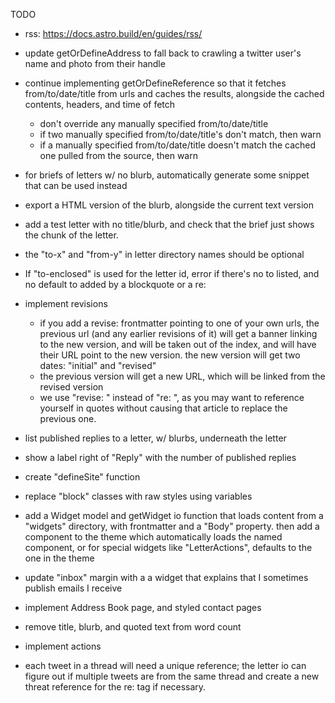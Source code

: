 TODO


- rss: https://docs.astro.build/en/guides/rss/


- update getOrDefineAddress to fall back to crawling a twitter user's name and photo from their handle
- continue implementing getOrDefineReference so that it fetches from/to/date/title from urls and caches the results,
  alongside the cached contents, headers, and time of fetch
  * don't override any manually specified from/to/date/title
  * if two manually specified from/to/date/title's don't match, then warn
  * if a manually specified from/to/date/title doesn't match the cached one pulled from the source,
    then warn


- for briefs of letters w/ no blurb, automatically generate some snippet that can be used instead
- export a HTML version of the blurb, alongside the current text version
- add a test letter with no title/blurb, and check that the brief just shows the chunk of the letter.

- the "to-x" and "from-y" in letter directory names should be optional
- If "to-enclosed" is used for the letter id, error if there's no to listed,
  and no default to added by a blockquote or a re:

- implement revisions
  * if you add a revise: frontmatter pointing to one of your own urls, the previous url (and any earlier revisions of it) will get a banner linking to the new version, and will be taken out of the index, and will have their URL point to the new version. the new version will get two dates: "initial" and "revised"
  * the previous version will get a new URL, which will be linked from the revised version
  * we use "revise: " instead of "re: ", as you may want to reference yourself in quotes without
    causing that article to replace the previous one.

- list published replies to a letter, w/ blurbs, underneath the letter
- show a label right of "Reply" with the number of published replies

- create "defineSite" function

- replace "block" classes with raw styles using variables

- add a Widget model and getWidget io function that loads content from a "widgets" directory,
  with frontmatter and a "Body" property.
  then add a <Widget> component to the theme which automatically loads the named component,
  or for special widgets like "LetterActions", defaults to the one in the theme
- update "inbox" margin with a a widget that explains that I sometimes publish emails I receive

- implement Address Book page, and styled contact pages

- remove title, blurb, and quoted text from word count

- implement actions

- each tweet in a thread will need a unique reference;
  the letter io can figure out if multiple tweets are
  from the same thread and create a new threat reference for the re:
  tag if necessary.